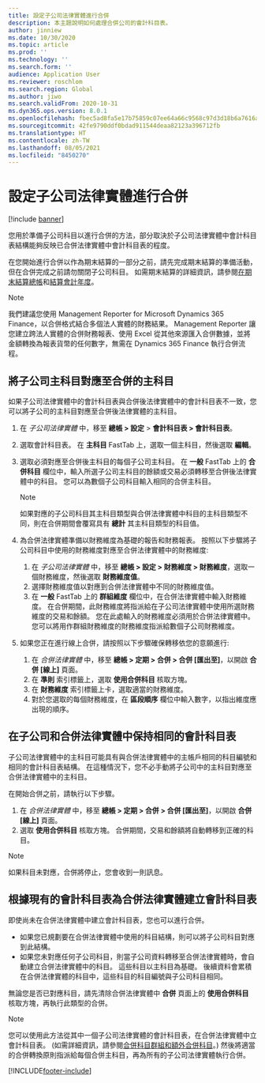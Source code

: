 ```yaml
---
title: 設定子公司法律實體進行合併
description: 本主題說明如何處理合併公司的會計科目表。
author: jinniew
ms.date: 10/30/2020
ms.topic: article
ms.prod: ''
ms.technology: ''
ms.search.form: ''
audience: Application User
ms.reviewer: roschlom
ms.search.region: Global
ms.author: jiwo
ms.search.validFrom: 2020-10-31
ms.dyn365.ops.version: 8.0.1
ms.openlocfilehash: fbec5ad8fa5e17b75859c07ee64a66c9568c97d3d18b6a7616a64303d3a33f10
ms.sourcegitcommit: 42fe9790ddf0bdad911544deaa82123a396712fb
ms.translationtype: HT
ms.contentlocale: zh-TW
ms.lasthandoff: 08/05/2021
ms.locfileid: "8450270"
---
```

# <a name="set-up-a-subsidiary-legal-entity-for-consolidation"></a>設定子公司法律實體進行合併

[!include [banner](../includes/banner.md)]

您用於準備子公司科目以進行合併的方法，部分取決於子公司法律實體中會計科目表結構能夠反映已合併法律實體中會計科目表的程度。

在您開始進行合併以作為期末結算的一部分之前，請先完成期末結算的準備活動，但在合併完成之前請勿關閉子公司科目。 如需期末結算的詳細資訊，請參閱[在期末結算總帳](close-general-ledger-at-period-end.md)和[結算會計年度](tasks/close-fiscal-year.md)。

> [!NOTE]
>  我們建議您使用 Management Reporter for Microsoft Dynamics 365 Finance，以合併格式結合多個法人實體的財務結果。 Management Reporter 讓您建立跨法人實體的合併財務報表、使用 Excel 從其他來源匯入合併數據，並將金額轉換為報表貨幣的任何數字，無需在 Dynamics 365 Finance 執行合併流程。

## <a name="map-subsidiary-main-accounts-to-consolidated-main-accounts"></a>將子公司主科目對應至合併的主科目

如果子公司法律實體中的會計科目表與合併後法律實體中的會計科目表不一致，您可以將子公司的主科目對應至合併後法律實體的主科目。

1. 在 *子公司法律實體* 中，移至 **總帳 \> 設定** \> **會計科目表 \> 會計科目表**。
2. 選取會計科目表。 在 **主科目** FastTab 上，選取一個主科目，然後選取 **編輯**。
3. 選取必須對應至合併後主科目的每個子公司主科目。 在 **一般** FastTab 上的 **合併科目** 欄位中，輸入所選子公司主科目的餘額或交易必須轉移至合併後法律實體中的科目。 您可以為數個子公司科目輸入相同的合併主科目。

    > [!NOTE]
    > 如果對應的子公司科目其主科目類型與合併法律實體中科目的主科目類型不同，則在合併期間會覆寫具有 **總計** 其主科目類型的科目值。

4. 為合併法律實體準備以財務維度為基礎的報告和財務報表。 按照以下步驟將子公司科目中使用的財務維度對應至合併法律實體中的財務維度: 

    1. 在 *子公司法律實體* 中，移至 **總帳 \> 設定 \> 財務維度 \> 財務維度**，選取一個財務維度，然後選取 **財務維度值**。
    2. 選擇財務維度值以對應到合併法律實體中不同的財務維度值。
    3. 在 **一般** FastTab 上的 **群組維度** 欄位中，在合併法律實體中輸入財務維度。 在合併期間，此財務維度將指派給在子公司法律實體中使用所選財務維度的交易和餘額。 您在此處輸入的財務維度必須用於合併法律實體中。 您可以將用作群組財務維度的財務維度指派給數個子公司財務維度。

5. 如果您正在進行線上合併，請按照以下步驟確保轉移依您的意願進行: 

    1. 在 *合併法律實體* 中，移至 **總帳 \> 定期 \> 合併 \> 合併 \[匯出至\]**，以開啟 **合併 \[線上\]** 頁面。
    2. 在 **準則** 索引標籤上，選取 **使用合併科目** 核取方塊。
    3. 在 **財務維度** 索引標籤上卡，選取適當的財務維度。
    4. 對於您選取的每個財務維度，在 **區段順序** 欄位中輸入數字，以指出維度應出現的順序。

## <a name="maintain-the-same-chart-of-accounts-in-the-subsidiary-and-consolidated-legal-entities"></a>在子公司和合併法律實體中保持相同的會計科目表

子公司法律實體中的主科目可能具有與合併法律實體中的主帳戶相同的科目編號和相同的會計科目表結構。 在這種情況下，您不必手動將子公司中的主科目對應至合併法律實體中的主科目。

在開始合併之前，請執行以下步驟。

1. 在 *合併法律實體* 中，移至 **總帳 \> 定期 \> 合併 \> 合併 \[匯出至\]**，以開啟 **合併 \[線上\]** 頁面。
2. 選取 **使用合併科目** 核取方塊。 合併期間，交易和餘額將自動轉移到正確的科目。

> [!NOTE]
> 如果科目未對應，合併將停止，您會收到一則訊息。

## <a name="create-a-chart-of-accounts-for-the-consolidated-legal-entity-based-on-an-existing-chart-of-accounts"></a>根據現有的會計科目表為合併法律實體建立會計科目表

即使尚未在合併法律實體中建立會計科目表，您也可以進行合併。

- 如果您已規劃要在合併法律實體中使用的科目結構，則可以將子公司科目對應到此結構。
- 如果您未對應任何子公司科目，則當子公司資料轉移至合併法律實體時，會自動建立合併法律實體中的科目。 這些科目以主科目為基礎。 後續資料會累積在合併法律實體的科目中，這些科目的科目編號與子公司科目相同。

無論您是否已對應科目，請先清除合併法律實體中 **合併** 頁面上的 **使用合併科目** 核取方塊，再執行此類型的合併。

> [!NOTE]
> 您可以使用此方法從其中一個子公司法律實體的會計科目表，在合併法律實體中立會計科目表。 (如需詳細資訊，請參閱[合併科目群組和額外合併科目](../budgeting/consolidation-account-groups-consolidation-accounts.md)。) 然後將適當的合併轉換原則指派給每個合併主科目，再為所有的子公司法律實體執行合併。


[!INCLUDE[footer-include](../../includes/footer-banner.md)]